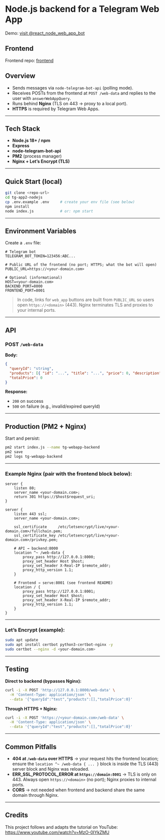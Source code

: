 # Node.js backend for a **Telegram Web App**
Demo: [visit @react_node_web_app_bot](https://t.me/react_node_web_app_bot)

## Frontend
Frontend repo: [frontend](https://github.com/pavelkhmara/tg-app2-react)

## Overview

- Sends messages via `node-telegram-bot-api` (polling mode).
- Receives POSTs from the frontend at `POST /web-data` and replies to the user with `answerWebAppQuery`.
- Runs behind **Nginx** (TLS on 443 → proxy to a local port).
- **HTTPS** is required by Telegram Web Apps.

---

## Tech Stack

- **Node.js 18+ / npm**
- **Express**
- **node-telegram-bot-api**
- **PM2** (process manager)
- **Nginx + Let’s Encrypt (TLS)**

---

## Quick Start (local)

```sh
git clone <repo-url>
cd tg-app2-nodejs
cp .env.example .env     # create your env file (see below)
npm install
node index.js            # or: npm start
```

---

## Environment Variables

Create a `.env` file:

```env
# Telegram bot
TELEGRAM_BOT_TOKEN=123456:ABC...

# Public URL of the frontend (no port; HTTPS; what the bot will open)
PUBLIC_URL=https://<your-domain.com>

# Optional (informational)
HOST=<your-domain.com>
BACKEND_PORT=8000
FRONTEND_PORT=8001
```

> In code, links for `web_app` buttons are built from `PUBLIC_URL` so users open `https://<domain>` (443). Nginx terminates TLS and proxies to your internal ports.

---

## API

### POST `/web-data`

**Body:**
```json
{
  "queryId": "string",
  "products": [{ "id": "...", "title": "...", "price": 0, "description": "..." }],
  "totalPrice": 0
}
```

**Response:**  
- `200` on success  
- `500` on failure (e.g., invalid/expired queryId)

---

## Production (PM2 + Nginx)

Start and persist:

```sh
pm2 start index.js --name tg-webapp-backend
pm2 save
pm2 logs tg-webapp-backend
```

---

### Example Nginx (pair with the frontend block below):

```nginx
server {
    listen 80;
    server_name <your-domain.com>;
    return 301 https://$host$request_uri;
}

server {
    listen 443 ssl;
    server_name <your-domain.com>;

    ssl_certificate     /etc/letsencrypt/live/<your-domain.com>/fullchain.pem;
    ssl_certificate_key /etc/letsencrypt/live/<your-domain.com>/privkey.pem;

    # API → backend:8000
    location ^~ /web-data {
        proxy_pass http://127.0.0.1:8000;
        proxy_set_header Host $host;
        proxy_set_header X-Real-IP $remote_addr;
        proxy_http_version 1.1;
    }

    # Frontend → serve:8001 (see frontend README)
    location / {
        proxy_pass http://127.0.0.1:8001;
        proxy_set_header Host $host;
        proxy_set_header X-Real-IP $remote_addr;
        proxy_http_version 1.1;
    }
}
```

---

### Let’s Encrypt (example):

```sh
sudo apt update
sudo apt install certbot python3-certbot-nginx -y
sudo certbot --nginx -d <your-domain.com>
```

---

## Testing

**Direct to backend (bypasses Nginx):**
```sh
curl -i -X POST 'http://127.0.0.1:8000/web-data' \
  -H 'Content-Type: application/json' \
  --data '{"queryId":"test","products":[],"totalPrice":0}'
```

**Through HTTPS + Nginx:**
```sh
curl -i -X POST 'https://<your-domain.com>/web-data' \
  -H 'Content-Type: application/json' \
  --data '{"queryId":"test","products":[],"totalPrice":0}'
```

---

## Common Pitfalls

- **404 at `/web-data` over HTTPS** → your request hits the frontend location; ensure the `location ^~ /web-data { ... }` block is inside the TLS (443) server block and Nginx was reloaded.
- **ERR_SSL_PROTOCOL_ERROR at `https://domain:8001`** → TLS is only on 443. Always open `https://<domain>` (no port); Nginx proxies to internal ports.
- **CORS** → not needed when frontend and backend share the same domain through Nginx.

---

## Credits

This project follows and adapts the tutorial on YouTube:  
https://www.youtube.com/watch?v=MzO-0IYkZMU